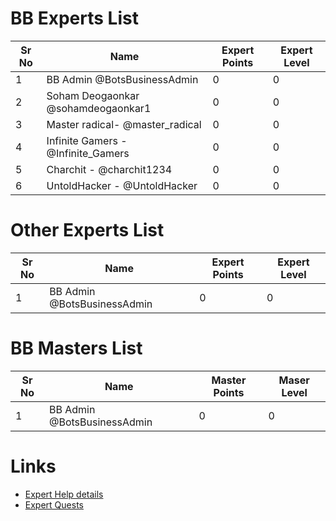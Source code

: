 # BB Experts List

Sr No | Name | Expert Points | Expert Level
------------ | ------------- | ------------- | -------------
1 | BB Admin @BotsBusinessAdmin| 0 | 0
2 | Soham Deogaonkar @sohamdeogaonkar1 | 0 | 0
3 | Master radical- @master_radical | 0 | 0
4 | Infinite Gamers - @Infinite_Gamers | 0 | 0
5 | Charchit - @charchit1234| 0 | 0
6 | UntoldHacker - @UntoldHacker | 0 | 0

# Other Experts List

Sr No | Name | Expert Points | Expert Level
------------ | ------------- | ------------- | -------------
1 | BB Admin @BotsBusinessAdmin| 0 | 0


# BB Masters List

Sr No | Name | Master Points | Maser Level
------------ | ------------- | ------------- | -------------
1 | BB Admin @BotsBusinessAdmin| 0 | 0

# Links

* [Expert Help details](https://telegra.ph/Expert-help-from-BB-Admin-05-20)
* [Expert Quests](https://telegra.ph/BB-Experts-Expert-Quest-05-20)


